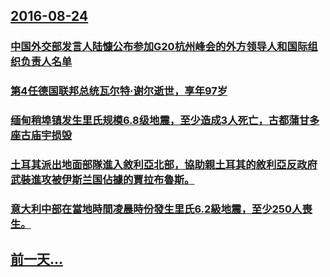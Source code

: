 ## [2016-08-24](/zh/news/2016/08/24/index.md)

### [中国外交部发言人陆慷公布参加G20杭州峰会的外方领导人和国际组织负责人名单 ](/zh/news/2016/08/24/中国外交部发言人陆慷公布参加G20杭州峰会的外方领导人和国际组织负责人名单.md)
### [第4任德国联邦总统瓦尔特·谢尔逝世，享年97岁 ](/zh/news/2016/08/24/第4任德国联邦总统瓦尔特-谢尔逝世-享年97岁.md)
### [缅甸稍埠镇发生里氏规模6.8级地震，至少造成3人死亡，古都蒲甘多座古庙宇损毁](/zh/news/2016/08/24/缅甸稍埠镇发生里氏规模68级地震-至少造成3人死亡-古都蒲甘多座古庙宇损毁.md)
### [土耳其派出地面部隊進入敘利亞北部，協助親土耳其的敘利亞反政府武裝進攻被伊斯兰国佔據的賈拉布魯斯。 ](/zh/news/2016/08/24/土耳其派出地面部隊進入敘利亞北部-協助親土耳其的敘利亞反政府武裝進攻被伊斯兰国佔據的賈拉布魯斯.md)
### [意大利中部在當地時間凌晨時份發生里氏6.2級地震，至少250人喪生。 ](/zh/news/2016/08/24/意大利中部在當地時間凌晨時份發生里氏62級地震-至少250人喪生.md)
## [前一天...](/zh/news/2016/08/22/index.md)

